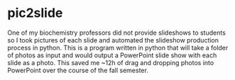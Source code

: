# pic2slide
One of my biochemistry professors did not provide slideshows to students so I took pictures of each slide and automated the slideshow production process in python.
This is a program written in python that will take a folder of photos as input and would output a PowerPoint slide show with each slide as a photo.
This saved me ~12h of drag and dropping photos into PowerPoint over the course of the fall semester.
